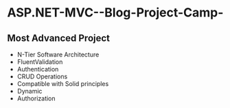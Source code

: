 # ASP.NET-MVC--Blog-Project-Camp-
## Most Advanced Project
- N-Tier Software Architecture
- FluentValidation
- Authentication
- CRUD Operations
- Compatible with Solid principles
- Dynamic
- Authorization
